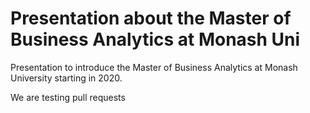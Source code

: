 # Presentation about the Master of Business Analytics at Monash Uni

Presentation to introduce the Master of Business Analytics at Monash University starting in 2020.

We are testing pull requests
